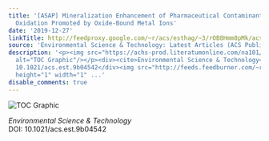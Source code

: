```yaml
---
title: '[ASAP] Mineralization Enhancement of Pharmaceutical Contaminants by Radical-Based
  Oxidation Promoted by Oxide-Bound Metal Ions'
date: '2019-12-27'
linkTitle: http://feedproxy.google.com/~r/acs/esthag/~3/rOB8Hmm8pMk/acs.est.9b04542
source: 'Environmental Science & Technology: Latest Articles (ACS Publications)'
description: '<p><img src="https://achs-prod.literatumonline.com/na101/home/literatum/publisher/achs/journals/content/esthag/0/esthag.ahead-of-print/acs.est.9b04542/20191227/images/medium/es9b04542_0004.gif"
  alt="TOC Graphic"/></p><div><cite>Environmental Science & Technology</cite></div><div>DOI:
  10.1021/acs.est.9b04542</div><img src="http://feeds.feedburner.com/~r/acs/esthag/~4/rOB8Hmm8pMk"
  height="1" width="1" ...'
disable_comments: true
---
```

<p><img src="https://achs-prod.literatumonline.com/na101/home/literatum/publisher/achs/journals/content/esthag/0/esthag.ahead-of-print/acs.est.9b04542/20191227/images/medium/es9b04542_0004.gif" alt="TOC Graphic"/></p><div><cite>Environmental Science & Technology</cite></div><div>DOI: 10.1021/acs.est.9b04542</div><img src="http://feeds.feedburner.com/~r/acs/esthag/~4/rOB8Hmm8pMk" height="1" width="1" ...